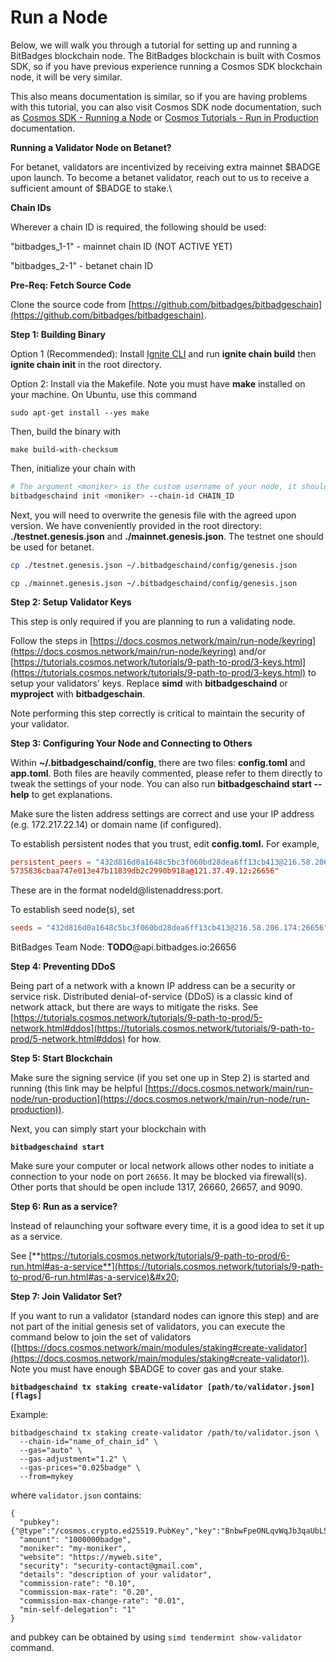 # Run a Node

Below, we will walk you through a tutorial for setting up and running a BitBadges blockchain node. The BitBadges blockchain is built with Cosmos SDK, so if you have previous experience running a Cosmos SDK blockchain node, it will be very similar.&#x20;

This also means documentation is similar, so if you are having problems with this tutorial, you can also visit Cosmos SDK node documentation, such as [Cosmos SDK - Running a Node](https://docs.cosmos.network/main/run-node/keyring) or [Cosmos Tutorials - Run in Production](https://tutorials.cosmos.network/tutorials/9-path-to-prod/) documentation.

**Running a Validator Node on Betanet?**

For betanet, validators are incentivized by receiving extra mainnet $BADGE upon launch. To become a betanet validator, reach out to us to receive a sufficient amount of $BADGE to stake.\


**Chain IDs**

Wherever a chain ID is required, the following should be used:

"bitbadges\_1-1" - mainnet chain ID (NOT ACTIVE YET)

"bitbadges\_2-1" - betanet chain ID



**Pre-Req: Fetch Source Code**

Clone the source code from [https://github.com/bitbadges/bitbadgeschain](https://github.com/bitbadges/bitbadgeschain).

**Step 1: Building Binary**

Option 1 (Recommended): Install [Ignite CLI](https://docs.ignite.com/) and run **ignite chain build** then **ignite chain init** in the root directory.

Option 2: Install via the Makefile. Note you must have **make** installed on your machine. On Ubuntu, use this command

```
sudo apt-get install --yes make
```

Then, build the binary with

```
make build-with-checksum
```

Then, initialize your chain with

```bash
# The argument <moniker> is the custom username of your node, it should be human-readable.
bitbadgeschaind init <moniker> --chain-id CHAIN_ID
```

Next, you will need to overwrite the genesis file with the agreed upon version. We have conveniently provided in the root directory: **./testnet.genesis.json** and **./mainnet.genesis.json**. The testnet one should be used for betanet.

```bash
cp ./testnet.genesis.json ~/.bitbadgeschaind/config/genesis.json
```

```
cp ./mainnet.genesis.json ~/.bitbadgeschaind/config/genesis.json
```

**Step 2: Setup Validator Keys**&#x20;

This step is only required if you are planning to run a validating node.

Follow the steps in [https://docs.cosmos.network/main/run-node/keyring](https://docs.cosmos.network/main/run-node/keyring) and/or [https://tutorials.cosmos.network/tutorials/9-path-to-prod/3-keys.html](https://tutorials.cosmos.network/tutorials/9-path-to-prod/3-keys.html) to setup your validators' keys. Replace **simd** with **bitbadgeschaind** or **myproject** with **bitbadgeschain**.

Note performing this step correctly is critical to maintain the security of your validator.

**Step 3: Configuring Your Node and Connecting to Others**

Within **\~/.bitbadgeschaind/config**, there are two files: **config.toml** and **app.toml**. Both files are heavily commented, please refer to them directly to tweak the settings of your node. You can also run **bitbadgeschaind start --help** to get explanations.

Make sure the listen address settings are correct and use your IP address (e.g. 172.217.22.14) or domain name (if configured).

To establish persistent nodes that you trust, edit **config.toml.** For example,&#x20;

```toml
persistent_peers = "432d816d0a1648c5bc3f060bd28dea6ff13cb413@216.58.206.174:26656,
5735836cbaa747e013e47b11839db2c2990b918a@121.37.49.12:26656"
```

These are in the format nodeId@listenaddress:port.

To establish seed node(s), set&#x20;

```toml
seeds = "432d816d0a1648c5bc3f060bd28dea6ff13cb413@216.58.206.174:26656"
```

BitBadges Team Node: **TODO**@api.bitbadges.io:26656

**Step 4: Preventing DDoS**

Being part of a network with a known IP address can be a security or service risk. Distributed denial-of-service (DDoS) is a classic kind of network attack, but there are ways to mitigate the risks. See [https://tutorials.cosmos.network/tutorials/9-path-to-prod/5-network.html#ddos](https://tutorials.cosmos.network/tutorials/9-path-to-prod/5-network.html#ddos) for how.

**Step 5: Start Blockchain**

Make sure the signing service (if you set one up in Step 2) is started and running (this link may be helpful [https://docs.cosmos.network/main/run-node/run-production](https://docs.cosmos.network/main/run-node/run-production)).

Next, you can simply start your blockchain with

<pre><code><strong>bitbadgeschaind start
</strong></code></pre>

Make sure your computer or local network allows other nodes to initiate a connection to your node on port `26656`. It may be blocked via firewall(s). Other ports that should be open include 1317, 26660, 26657, and 9090.

**Step 6: Run as a service?**

Instead of relaunching your software every time, it is a good idea to set it up as a service.

See [**https://tutorials.cosmos.network/tutorials/9-path-to-prod/6-run.html#as-a-service**](https://tutorials.cosmos.network/tutorials/9-path-to-prod/6-run.html#as-a-service)&#x20;

**Step 7: Join Validator Set?**

If you want to run a validator (standard nodes can ignore this step) and are not part of the initial genesis set of validators, you can execute the command below to join the set of validators ([https://docs.cosmos.network/main/modules/staking#create-validator](https://docs.cosmos.network/main/modules/staking#create-validator)). Note you must have enough $BADGE to cover gas and your stake.&#x20;

<pre><code><strong>bitbadgeschaind tx staking create-validator [path/to/validator.json] [flags]
</strong></code></pre>

Example:

```
bitbadgeschaind tx staking create-validator /path/to/validator.json \
  --chain-id="name_of_chain_id" \
  --gas="auto" \
  --gas-adjustment="1.2" \
  --gas-prices="0.025badge" \
  --from=mykey
```

where `validator.json` contains:

```
{
  "pubkey": {"@type":"/cosmos.crypto.ed25519.PubKey","key":"BnbwFpeONLqvWqJb3qaUbL5aoIcW3fSuAp9nT3z5f20="},
  "amount": "1000000badge",
  "moniker": "my-moniker",
  "website": "https://myweb.site",
  "security": "security-contact@gmail.com",
  "details": "description of your validator",
  "commission-rate": "0.10",
  "commission-max-rate": "0.20",
  "commission-max-change-rate": "0.01",
  "min-self-delegation": "1"
}
```

and pubkey can be obtained by using `simd tendermint show-validator` command.
